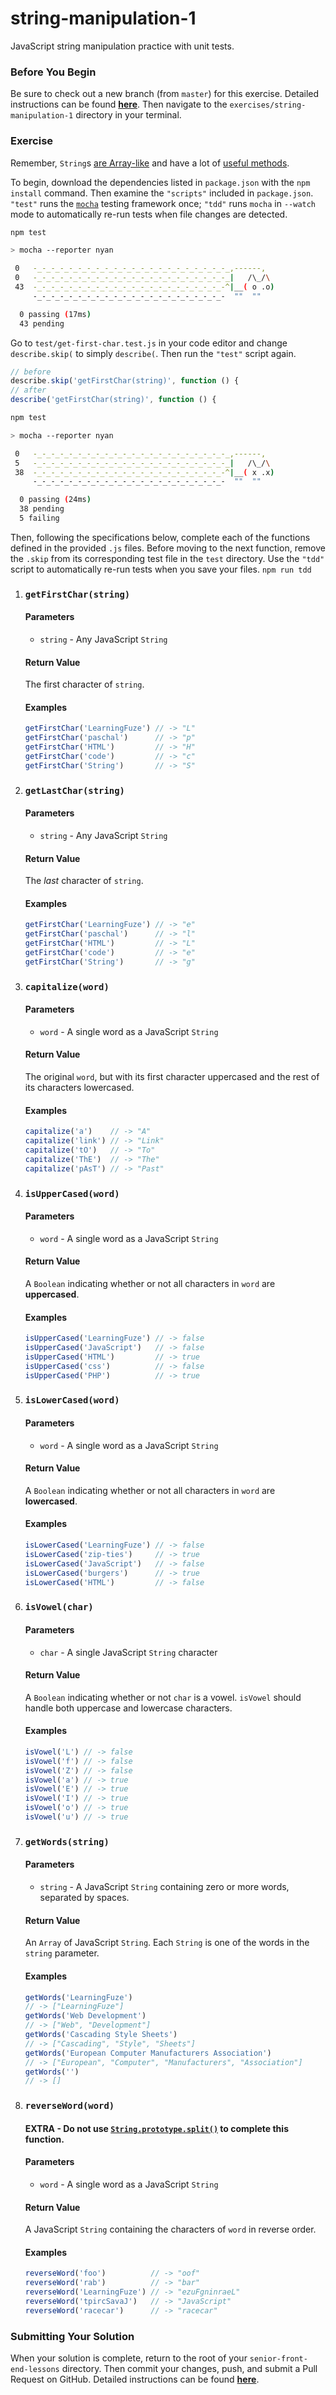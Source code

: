 # string-manipulation-1

JavaScript string manipulation practice with unit tests.

### Before You Begin

Be sure to check out a new branch (from `master`) for this exercise. Detailed instructions can be found [**here**](../../guides/before-each-exercise.md). Then navigate to the `exercises/string-manipulation-1` directory in your terminal.

### Exercise

Remember, `String`s [are Array-like](https://developer.mozilla.org/en-US/docs/Web/JavaScript/Reference/Global_Objects/String#Character_access) and have a lot of [useful methods](https://developer.mozilla.org/en-US/docs/Web/JavaScript/Reference/Global_Objects/String#Methods_2).

To begin, download the dependencies listed in `package.json` with the `npm install` command. Then examine the `"scripts"` included in `package.json`. `"test"` runs the [`mocha`](https://mochajs.org/) testing framework once; `"tdd"` runs `mocha` in `--watch` mode to automatically re-run tests when file changes are detected.

```bash
npm test

> mocha --reporter nyan

 0   -_-_-_-_-_-_-_-_-_-_-_-_-_-_-_-_-_-_-_-_-_-_,------,
 0   -_-_-_-_-_-_-_-_-_-_-_-_-_-_-_-_-_-_-_-_-_-_|   /\_/\
 43  -_-_-_-_-_-_-_-_-_-_-_-_-_-_-_-_-_-_-_-_-_-^|__( o .o)
     -_-_-_-_-_-_-_-_-_-_-_-_-_-_-_-_-_-_-_-_-_-  ""  ""

  0 passing (17ms)
  43 pending
```

Go to `test/get-first-char.test.js` in your code editor and change `describe.skip(` to simply `describe(`. Then run the `"test"` script again.

```js
// before
describe.skip('getFirstChar(string)', function () {
// after
describe('getFirstChar(string)', function () {
```

```bash
npm test

> mocha --reporter nyan

 0   -_-_-_-_-_-_-_-_-_-_-_-_-_-_-_-_-_-_-_-_-_-_,------,
 5   -_-_-_-_-_-_-_-_-_-_-_-_-_-_-_-_-_-_-_-_-_-_|   /\_/\
 38  -_-_-_-_-_-_-_-_-_-_-_-_-_-_-_-_-_-_-_-_-_-^|__( x .x)
     -_-_-_-_-_-_-_-_-_-_-_-_-_-_-_-_-_-_-_-_-_-  ""  ""

  0 passing (24ms)
  38 pending
  5 failing
```

Then, following the specifications below, complete each of the functions defined in the provided `.js` files. Before moving to the next function, remove the `.skip` from its corresponding test file in the `test` directory. Use the `"tdd"` script to automatically re-run tests when you save your files. `npm run tdd`

1. ### `getFirstChar(string)`

    #### Parameters

      - `string` - Any JavaScript `String`

    #### Return Value

    The first character of `string`.

    #### Examples

    ```js
    getFirstChar('LearningFuze') // -> "L"
    getFirstChar('paschal')      // -> "p"
    getFirstChar('HTML')         // -> "H"
    getFirstChar('code')         // -> "c"
    getFirstChar('String')       // -> "S"
    ```

1. ### `getLastChar(string)`

    #### Parameters

      - `string` - Any JavaScript `String`

    #### Return Value

    The _last_ character of `string`.

    #### Examples

    ```js
    getFirstChar('LearningFuze') // -> "e"
    getFirstChar('paschal')      // -> "l"
    getFirstChar('HTML')         // -> "L"
    getFirstChar('code')         // -> "e"
    getFirstChar('String')       // -> "g"
    ```

1. ### `capitalize(word)`

    #### Parameters

      - `word` - A single word as a JavaScript `String`

    #### Return Value

    The original `word`, but with its first character uppercased and the rest of its characters lowercased.

    #### Examples

    ```js
    capitalize('a')    // -> "A"
    capitalize('link') // -> "Link"
    capitalize('tO')   // -> "To"
    capitalize('ThE')  // -> "The"
    capitalize('pAsT') // -> "Past"
    ```

1. ### `isUpperCased(word)`

    #### Parameters

      - `word` - A single word as a JavaScript `String`

    #### Return Value

    A `Boolean` indicating whether or not all characters in `word` are **uppercased**.

    #### Examples

    ```js
    isUpperCased('LearningFuze') // -> false
    isUpperCased('JavaScript')   // -> false
    isUpperCased('HTML')         // -> true
    isUpperCased('css')          // -> false
    isUpperCased('PHP')          // -> true
    ```

1. ### `isLowerCased(word)`

    #### Parameters

      - `word` - A single word as a JavaScript `String`

    #### Return Value

    A `Boolean` indicating whether or not all characters in `word` are **lowercased**.

    #### Examples

    ```js
    isLowerCased('LearningFuze') // -> false
    isLowerCased('zip-ties')     // -> true
    isLowerCased('JavaScript')   // -> false
    isLowerCased('burgers')      // -> true
    isLowerCased('HTML')         // -> false
    ```

1. ### `isVowel(char)`

    #### Parameters

      - `char` - A single JavaScript `String` character

    #### Return Value

    A `Boolean` indicating whether or not `char` is a vowel. `isVowel` should handle both uppercase and lowercase characters.

    #### Examples

    ```js
    isVowel('L') // -> false
    isVowel('f') // -> false
    isVowel('Z') // -> false
    isVowel('a') // -> true
    isVowel('E') // -> true
    isVowel('I') // -> true
    isVowel('o') // -> true
    isVowel('u') // -> true
    ```

1. ### `getWords(string)`

    #### Parameters

      - `string` - A JavaScript `String` containing zero or more words, separated by spaces.

    #### Return Value

    An `Array` of JavaScript `String`. Each `String` is one of the words in the `string` parameter.

    #### Examples

    ```js
    getWords('LearningFuze')
    // -> ["LearningFuze"]
    getWords('Web Development')
    // -> ["Web", "Development"]
    getWords('Cascading Style Sheets')
    // -> ["Cascading", "Style", "Sheets"]
    getWords('European Computer Manufacturers Association')
    // -> ["European", "Computer", "Manufacturers", "Association"]
    getWords('')
    // -> []
    ```

1. ### `reverseWord(word)`

    #### EXTRA - Do not use [`String.prototype.split()`](https://developer.mozilla.org/en-US/docs/Web/JavaScript/Reference/Global_Objects/String/split) to complete this function.

    #### Parameters

      - `word` - A single word as a JavaScript `String`

    #### Return Value

    A JavaScript `String` containing the characters of `word` in reverse order.

    #### Examples

    ```js
    reverseWord('foo')          // -> "oof"
    reverseWord('rab')          // -> "bar"
    reverseWord('LearningFuze') // -> "ezuFgninraeL"
    reverseWord('tpircSavaJ')   // -> "JavaScript"
    reverseWord('racecar')      // -> "racecar"
    ```

### Submitting Your Solution

When your solution is complete, return to the root of your `senior-front-end-lessons` directory. Then commit your changes, push, and submit a Pull Request on GitHub. Detailed instructions can be found [**here**](../../guides/after-each-exercise.md).
